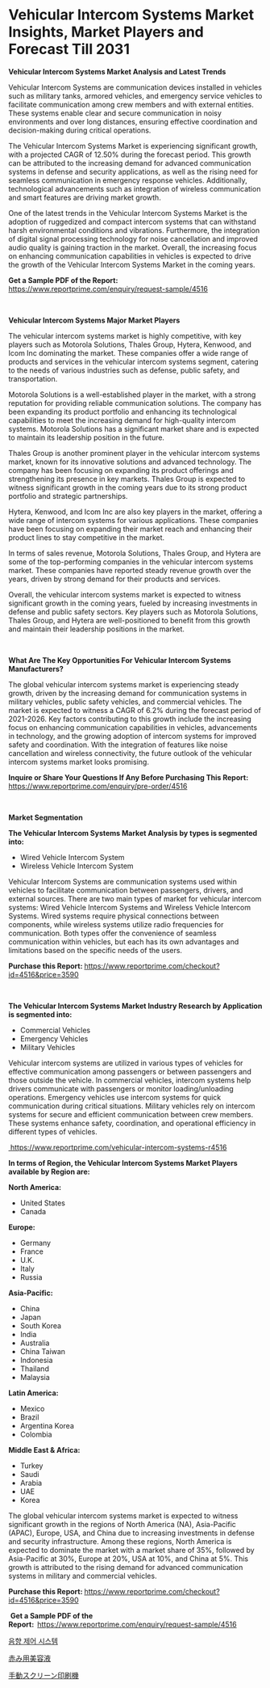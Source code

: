 <p><h1>Vehicular Intercom Systems Market Insights, Market Players and Forecast Till 2031</h1></p><p><strong>Vehicular Intercom Systems Market Analysis and Latest Trends</strong></p>
<p><p>Vehicular Intercom Systems are communication devices installed in vehicles such as military tanks, armored vehicles, and emergency service vehicles to facilitate communication among crew members and with external entities. These systems enable clear and secure communication in noisy environments and over long distances, ensuring effective coordination and decision-making during critical operations.</p><p>The Vehicular Intercom Systems Market is experiencing significant growth, with a projected CAGR of 12.50% during the forecast period. This growth can be attributed to the increasing demand for advanced communication systems in defense and security applications, as well as the rising need for seamless communication in emergency response vehicles. Additionally, technological advancements such as integration of wireless communication and smart features are driving market growth.</p><p>One of the latest trends in the Vehicular Intercom Systems Market is the adoption of ruggedized and compact intercom systems that can withstand harsh environmental conditions and vibrations. Furthermore, the integration of digital signal processing technology for noise cancellation and improved audio quality is gaining traction in the market. Overall, the increasing focus on enhancing communication capabilities in vehicles is expected to drive the growth of the Vehicular Intercom Systems Market in the coming years.</p></p>
<p><strong>Get a Sample PDF of the Report:&nbsp;</strong> <a href="https://www.reportprime.com/enquiry/request-sample/4516">https://www.reportprime.com/enquiry/request-sample/4516</a></p>
<p>&nbsp;</p>
<p><strong>Vehicular Intercom Systems Major Market Players</strong></p>
<p><p>The vehicular intercom systems market is highly competitive, with key players such as Motorola Solutions, Thales Group, Hytera, Kenwood, and Icom Inc dominating the market. These companies offer a wide range of products and services in the vehicular intercom systems segment, catering to the needs of various industries such as defense, public safety, and transportation.</p><p>Motorola Solutions is a well-established player in the market, with a strong reputation for providing reliable communication solutions. The company has been expanding its product portfolio and enhancing its technological capabilities to meet the increasing demand for high-quality intercom systems. Motorola Solutions has a significant market share and is expected to maintain its leadership position in the future.</p><p>Thales Group is another prominent player in the vehicular intercom systems market, known for its innovative solutions and advanced technology. The company has been focusing on expanding its product offerings and strengthening its presence in key markets. Thales Group is expected to witness significant growth in the coming years due to its strong product portfolio and strategic partnerships.</p><p>Hytera, Kenwood, and Icom Inc are also key players in the market, offering a wide range of intercom systems for various applications. These companies have been focusing on expanding their market reach and enhancing their product lines to stay competitive in the market.</p><p>In terms of sales revenue, Motorola Solutions, Thales Group, and Hytera are some of the top-performing companies in the vehicular intercom systems market. These companies have reported steady revenue growth over the years, driven by strong demand for their products and services.</p><p>Overall, the vehicular intercom systems market is expected to witness significant growth in the coming years, fueled by increasing investments in defense and public safety sectors. Key players such as Motorola Solutions, Thales Group, and Hytera are well-positioned to benefit from this growth and maintain their leadership positions in the market.</p></p>
<p>&nbsp;</p>
<p><strong>What Are The Key Opportunities For Vehicular Intercom Systems Manufacturers?</strong></p>
<p><p>The global vehicular intercom systems market is experiencing steady growth, driven by the increasing demand for communication systems in military vehicles, public safety vehicles, and commercial vehicles. The market is expected to witness a CAGR of 6.2% during the forecast period of 2021-2026. Key factors contributing to this growth include the increasing focus on enhancing communication capabilities in vehicles, advancements in technology, and the growing adoption of intercom systems for improved safety and coordination. With the integration of features like noise cancellation and wireless connectivity, the future outlook of the vehicular intercom systems market looks promising.</p></p>
<p><strong>Inquire or Share Your Questions If Any Before Purchasing This Report:</strong> <a href="https://www.reportprime.com/enquiry/pre-order/4516">https://www.reportprime.com/enquiry/pre-order/4516</a></p>
<p>&nbsp;</p>
<p><strong>Market Segmentation</strong></p>
<p><strong>The Vehicular Intercom Systems Market Analysis by types is segmented into:</strong></p>
<p><ul><li>Wired Vehicle Intercom System</li><li>Wireless Vehicle Intercom System</li></ul></p>
<p><p>Vehicular Intercom Systems are communication systems used within vehicles to facilitate communication between passengers, drivers, and external sources. There are two main types of market for vehicular intercom systems: Wired Vehicle Intercom Systems and Wireless Vehicle Intercom Systems. Wired systems require physical connections between components, while wireless systems utilize radio frequencies for communication. Both types offer the convenience of seamless communication within vehicles, but each has its own advantages and limitations based on the specific needs of the users.</p></p>
<p><strong>Purchase this Report:&nbsp;</strong><a href="https://www.reportprime.com/checkout?id=4516&price=3590">https://www.reportprime.com/checkout?id=4516&price=3590</a></p>
<p>&nbsp;</p>
<p><strong>The Vehicular Intercom Systems Market Industry Research by Application is segmented into:</strong></p>
<p><ul><li>Commercial Vehicles</li><li>Emergency Vehicles</li><li>Military Vehicles</li></ul></p>
<p><p>Vehicular intercom systems are utilized in various types of vehicles for effective communication among passengers or between passengers and those outside the vehicle. In commercial vehicles, intercom systems help drivers communicate with passengers or monitor loading/unloading operations. Emergency vehicles use intercom systems for quick communication during critical situations. Military vehicles rely on intercom systems for secure and efficient communication between crew members. These systems enhance safety, coordination, and operational efficiency in different types of vehicles.</p></p>
<p><a href="https://www.reportprime.com/vehicular-intercom-systems-r4516">&nbsp;https://www.reportprime.com/vehicular-intercom-systems-r4516</a></p>
<p><strong>In terms of Region, the Vehicular Intercom Systems Market Players available by Region are:</strong></p>
<p>
    <p> <strong> North America: </strong>
        <ul>
            <li>United States</li>
            <li>Canada</li>
        </ul>
        </p> 
    <p> <strong> Europe: </strong>
        <ul>
            <li>Germany</li>
            <li>France</li>
            <li>U.K.</li>
            <li>Italy</li>
            <li>Russia</li>
        </ul>
        </p> 
    <p> <strong> Asia-Pacific: </strong>
        <ul>
            <li>China</li>
            <li>Japan</li>
            <li>South Korea</li>
            <li>India</li>
            <li>Australia</li>
            <li>China Taiwan</li>
            <li>Indonesia</li>
            <li>Thailand</li>
            <li>Malaysia</li>
        </ul>
        </p> 
    <p> <strong> Latin America: </strong>
        <ul>
            <li>Mexico</li>
            <li>Brazil</li>
            <li>Argentina Korea</li>
            <li>Colombia</li>
        </ul>
        </p> 
    <p> <strong> Middle East & Africa: </strong>
        <ul>
            <li>Turkey</li>
            <li>Saudi</li>
            <li>Arabia</li>
            <li>UAE</li>
            <li>Korea</li>
        </ul>
    </p>
    </p>
<p><p>The global vehicular intercom systems market is expected to witness significant growth in the regions of North America (NA), Asia-Pacific (APAC), Europe, USA, and China due to increasing investments in defense and security infrastructure. Among these regions, North America is expected to dominate the market with a market share of 35%, followed by Asia-Pacific at 30%, Europe at 20%, USA at 10%, and China at 5%. This growth is attributed to the rising demand for advanced communication systems in military and commercial vehicles.</p></p>
<p><strong>Purchase this Report: </strong><a href="https://www.reportprime.com/checkout?id=4516&price=3590">https://www.reportprime.com/checkout?id=4516&price=3590</a></p>
<p>&nbsp;<strong>Get a Sample PDF of the Report:&nbsp;&nbsp;</strong><a href="https://www.reportprime.com/enquiry/request-sample/4516">https://www.reportprime.com/enquiry/request-sample/4516</a></p>
<p><strong></strong></p>
<p><p><a href="https://github.com/jntpkh496620/Market-Research-Report-List-2/blob/main/916974870086.md">음향 제어 시스템</a></p><p><a href="https://medium.com/@austinjames1907/%E8%B5%A4%E3%81%BF%E5%AF%BE%E7%AD%96%E3%81%AE%E3%82%BB%E3%83%A9%E3%83%A0%E5%B8%82%E5%A0%B4-%E3%82%B7%E3%82%A7%E3%82%A2-%E5%B8%82%E5%A0%B4%E5%8B%95%E5%90%91-%E5%B0%86%E6%9D%A5%E3%81%AE%E6%88%90%E9%95%B7%E3%82%92%E6%8E%A2%E3%82%8B-ca6dfb7e02b5">赤み用美容液</a></p><p><a href="https://medium.com/@thomassandoval55/%E3%83%9E%E3%83%8B%E3%83%A5%E3%82%A2%E3%83%AB%E3%82%B9%E3%82%AF%E3%83%AA%E3%83%BC%E3%83%B3%E5%8D%B0%E5%88%B7%E6%A9%9F%E3%81%AE%E5%B8%82%E5%A0%B4%E8%A6%8F%E6%A8%A1-cagr-%E3%83%88%E3%83%AC%E3%83%B3%E3%83%89-2024-2030-2bff46ba63bd">手動スクリーン印刷機</a></p></p>
